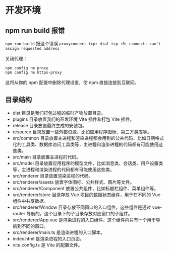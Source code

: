 # 开发环境

## npm run build 报错

`npm run build` 报这个错误 `proxyconnect tcp: dial tcp :0: connect: can't assign requested address`

关闭代理：

```shell
npm config rm proxy
npm config rm https-proxy
```

这将从你的 npm 配置中删除代理设置，使 npm 直接连接到互联网。

## 目录结构

- dist 目录是我们打包过程的临时产物放置目录。
- plugins 目录放置我们的开发环境 Vite 插件和打包 Vite 插件。
- release 目录放置最终生成的安装包。
- resource 目录放置一些外部资源，比如应用程序图标、第三方类库等。
- src/common 目录放置主进程和渲染进程都会用到的公共代码，比如日期格式化的工具类、数据库访问工具类等，主进程和渲染进程的代码都有可能使用这些类。
- src/main 目录放置主进程的代码。
- src/model 目录放置应用程序的模型文件，比如消息类、会话类、用户设置类等，主进程和渲染进程的代码都有可能使用这些类。
- src/renderer 目录放置渲染进程的代码。
- src/renderer/assets 放置字体图标、公共样式、图片等文件。
- src/renderer/Component 放置公共组件，比如标题栏组件、菜单组件等。
- src/renderer/store 目录存放 Vue 项目的数据状态组件，用于在不同的 Vue 组件中共享数据。
- src/renderer/Window 目录存放不同窗口的入口组件，这些组件是通过 vue-router 导航的，这个目录下的子目录存放对应窗口的子组件。
- src/renderer/App.vue 是渲染进程的入口组件，这个组件内只有一个用于导航到不同的窗口。
- src/renderer/main.ts 是渲染进程的入口脚本。
- index.html 是渲染进程的入口页面。
- vite.config.ts 是 Vite 的配置文件。

